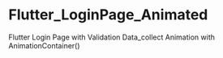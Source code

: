 # Flutter_LoginPage_Animated

Flutter Login Page with
Validation
Data_collect
Animation with AnimationContainer()

